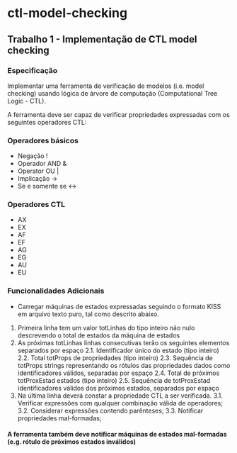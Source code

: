 # ctl-model-checking

## Trabalho 1 - Implementação de CTL model checking

### Especificação
Implementar uma ferramenta de verificação de modelos (i.e. model checking) usando lógica de árvore de computação (Computational Tree Logic - CTL).

A ferramenta deve ser capaz de verificar propriedades expressadas com os seguintes operadores CTL:
### Operadores básicos
* Negação !
* Operador AND &
* Operator OU |
* Implicação ->
* Se e somente se <->

### Operadores CTL
* AX
* EX
* AF
* EF
* AG
* EG
* AU
* EU

### Funcionalidades Adicionais
* Carregar máquinas de estados expressadas seguindo o formato KISS em arquivo texto puro, tal como descrito abaixo.
1. Primeira linha tem um valor totLinhas do tipo inteiro não nulo descrevendo o total de estados da máquina de estados
2. As próximas totLinhas linhas consecutivas terão os seguintes elementos separados por espaço
2.1. Identificador único do estado (tipo inteiro)
2.2. Total totProps de propriedades (tipo inteiro)
2.3. Sequência de totProps strings representando os rótulos das propriedades dados como identificadores válidos, separadas por espaço
2.4. Total de próximos totProxEstad estados (tipo inteiro)
2.5. Sequência de totProxEstad identificadores válidos dos próximos estados, separados por espaço
3. Na última linha deverá constar a propriedade CTL a ser verificada.
3.1. Verificar expressões com qualquer combinação válida de operadores;
3.2. Considerar expressões contendo parênteses;
3.3. Notificar propriedades mal-formadas;

#### A ferramenta também deve notificar máquinas de estados mal-formadas (e.g. rótulo de próximos estados inválidos)